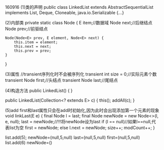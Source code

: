 160916
(1)类的声明
public class LinkedList<E>
    extends AbstractSequentialList<E>
    implements List<E>, Deque<E>, Cloneable, java.io.Serializable
{...}

(2)内部类
private static class Node<E> {
    E item;//数据域
    Node<E> next;//后继结点
    Node<E> prev;//前驱结点

    Node(Node<E> prev, E element, Node<E> next) {
        this.item = element;
        this.next = next;
        this.prev = prev;
    }
}


(3)属性
//transient序列化时不会被序列化
transient int size = 0;//实际元素个数
transient Node<E> first;//头结点
transient Node<E> last;//尾结点

(4)构造方法
public LinkedList() {
}

public LinkedList(Collection<? extends E> c) {
    this();
    addAll(c);
}

(5)add
first和last属性只会在add时初始化,因为此时会出现添加第一个元素的现象
 void linkLast(E e) {
    final Node<E> l = last;
    final Node<E> newNode = new Node<>(l, e, null);
    last = newNode;//!!!将newNode设为last
    if (l == null)//如果l==null,代表list为空
        first = newNode;
    else
        l.next = newNode;
    size++;
    modCount++;
}

list.add(5);
newNode=(null,5,null)	last=(null,5,null)	first=(null,5,null)
list.add(6)
newNode=()




	
















